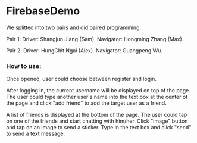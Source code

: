 # FirebaseDemo
 
We splitted into two pairs and did paired programming.

Pair 1: Driver: Shangjun Jiang (Sam). Navigator: Hongming Zhang (Max).

Pair 2: Driver: HungChit Ngai (Alex). Navigator: Guangpeng Wu.

### How to use:

Once opened, user could choose between register and login. 

After logging in, the current username will be displayed on top of the page. The user could type another user's name into the text box at the center of the page and click "add friend" to add the target user as a friend. 

A list of friends is displayed at the bottom of the page. The user could tap on one of the friends and start chatting with him/her. Click "image" button and tap on an image to send a sticker. Type in the text box and click "send" to send a text message.
